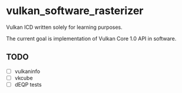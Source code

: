 # vulkan_software_rasterizer

Vulkan ICD written solely for learning purposes.

The current goal is implementation of Vulkan Core 1.0 API in software.

## TODO
- [ ] vulkaninfo
- [ ] vkcube
- [ ] dEQP tests